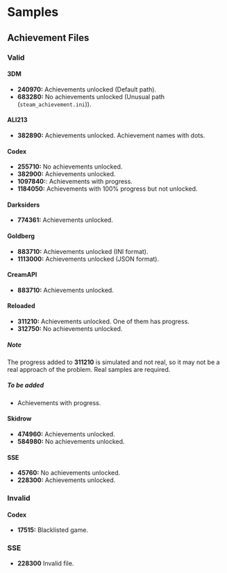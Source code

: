 # Samples

## Achievement Files

### Valid

#### 3DM

* **240970:** Achievements unlocked (Default path).
* **683280:** No achievements unlocked (Unusual path (`steam_achievement.ini`)).

#### ALI213

* **382890:** Achievements unlocked. Achievement names with dots.

#### Codex

* **255710:** No achievements unlocked.
* **382900:** Achievements unlocked.
* **1097840:**: Achievements with progress.
* **1184050:** Achievements with 100% progress but not unlocked.

#### Darksiders

* **774361:** Achievements unlocked.

#### Goldberg

* **883710:** Achievements unlocked (INI format).
* **1113000:** Achievements unlocked (JSON format).

#### CreamAPI

* **883710:** Achievements unlocked.

#### Reloaded

* **311210:** Achievements unlocked. One of them has progress.
* **312750:** No achievements unlocked.

##### Note

The progress added to **311210** is simulated and not real, so it may not be a real approach of the problem. Real 
samples are required.

##### To be added

* Achievements with progress.

#### Skidrow

* **474960:** Achievements unlocked.
* **584980:** No achievements unlocked.

#### SSE

* **45760:** No achievements unlocked.
* **228300:** Achievements unlocked.

### Invalid

#### Codex

* **17515:** Blacklisted game.

### SSE

* **228300** Invalid file.